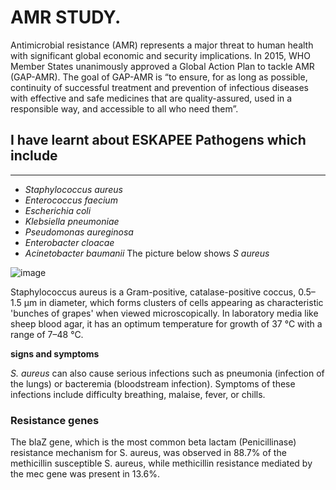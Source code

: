 # AMR STUDY.
Antimicrobial resistance (AMR) represents a major threat to human health with significant global economic and security implications. In 2015, WHO Member States unanimously approved a Global Action Plan to tackle AMR (GAP-AMR). The goal of GAP-AMR is “to ensure, for as long as possible, continuity of successful treatment and prevention of infectious diseases with effective and safe medicines that are quality-assured, used in a responsible way, and accessible to all who need them”.   
   ## I have learnt about ESKAPEE Pathogens which include
   ---
   - *Staphylococcus aureus*
   - *Enterococcus faecium*
   - *Escherichia coli*
   - *Klebsiella pneumoniae*
   - *Pseudomonas aureginosa*
   - *Enterobacter cloacae*
   - *Acinetobacter baumanii*
     The picture below shows *S aureus*

   ![image](https://github.com/dennis-prince/hello-world./assets/134936182/42d53da0-493a-4245-9f0f-8a720107fc2f)


Staphylococcus aureus is a Gram-positive, catalase-positive coccus, 0.5–1.5 µm in diameter, which forms clusters of cells appearing as characteristic 'bunches of grapes' when viewed microscopically. In laboratory media like sheep blood agar, it has an optimum temperature for growth of 37 °C with a range of 7–48 °C.

**signs and symptoms** 

*S. aureus* can also cause serious infections such as pneumonia (infection of the lungs) or bacteremia (bloodstream infection). Symptoms of these infections include difficulty breathing, malaise, fever, or chills.

### Resistance genes
The blaZ gene, which is the most common beta lactam (Penicillinase) resistance mechanism for S. aureus, was observed in 88.7% of the methicillin susceptible S. aureus, while methicillin resistance mediated by the mec gene was present in 13.6%.
